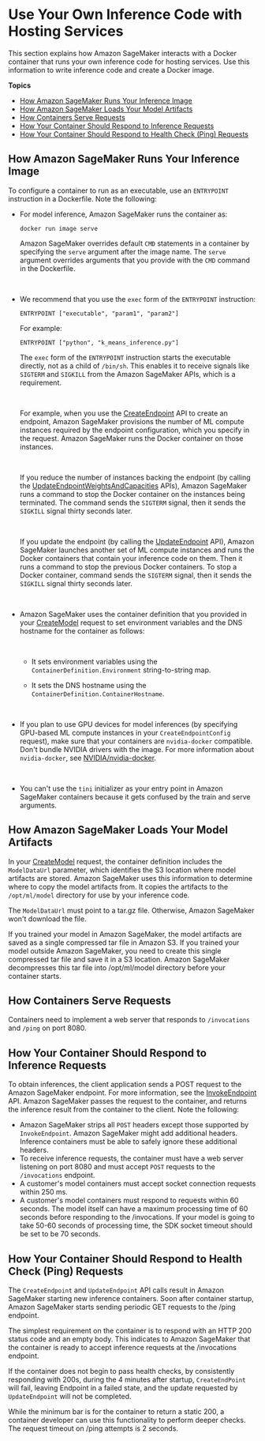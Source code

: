 # Use Your Own Inference Code with Hosting Services<a name="your-algorithms-inference-code"></a>

This section explains how Amazon SageMaker interacts with a Docker container that runs your own inference code for hosting services\. Use this information to write inference code and create a Docker image\. 

**Topics**
+ [How Amazon SageMaker Runs Your Inference Image](#your-algorithms-inference-code-run-image)
+ [How Amazon SageMaker Loads Your Model Artifacts](#your-algorithms-inference-code-load-artifacts)
+ [How Containers Serve Requests](#your-algorithms-inference-code-how-containe-serves-requests)
+ [How Your Container Should Respond to Inference Requests](#your-algorithms-inference-code-container-response)
+ [How Your Container Should Respond to Health Check \(Ping\) Requests](#your-algorithms-inference-algo-ping-requests)

## How Amazon SageMaker Runs Your Inference Image<a name="your-algorithms-inference-code-run-image"></a>

To configure a container to run as an executable, use an `ENTRYPOINT` instruction in a Dockerfile\. Note the following: 
+ For model inference, Amazon SageMaker runs the container as:

  ```
  docker run image serve
  ```

  Amazon SageMaker overrides default `CMD` statements in a container by specifying the `serve` argument after the image name\. The `serve` argument overrides arguments that you provide with the `CMD` command in the Dockerfile\.

   
+ We recommend that you use the `exec` form of the `ENTRYPOINT` instruction:

  ```
  ENTRYPOINT ["executable", "param1", "param2"]
  ```

  For example:

  ```
  ENTRYPOINT ["python", "k_means_inference.py"]
  ```

  The `exec` form of the `ENTRYPOINT` instruction starts the executable directly, not as a child of `/bin/sh`\. This enables it to receive signals like `SIGTERM` and `SIGKILL` from the Amazon SageMaker APIs, which is a requirement\. 

   

  For example, when you use the [CreateEndpoint](API_CreateEndpoint.md) API to create an endpoint, Amazon SageMaker provisions the number of ML compute instances required by the endpoint configuration, which you specify in the request\. Amazon SageMaker runs the Docker container on those instances\. 

   

  If you reduce the number of instances backing the endpoint \(by calling the [UpdateEndpointWeightsAndCapacities](API_UpdateEndpointWeightsAndCapacities.md) APIs\), Amazon SageMaker runs a command to stop the Docker container on the instances being terminated\. The command sends the `SIGTERM` signal, then it sends the `SIGKILL` signal thirty seconds later\.

   

  If you update the endpoint \(by calling the [UpdateEndpoint](API_UpdateEndpoint.md) API\), Amazon SageMaker launches another set of ML compute instances and runs the Docker containers that contain your inference code on them\. Then it runs a command to stop the previous Docker containers\. To stop a Docker container, command sends the `SIGTERM` signal, then it sends the `SIGKILL` signal thirty seconds later\. 

   
+ Amazon SageMaker uses the container definition that you provided in your [CreateModel](API_CreateModel.md) request to set environment variables and the DNS hostname for the container as follows:

   
  + It sets environment variables using the `ContainerDefinition.Environment` string\-to\-string map\.
  + It sets the DNS hostname using the `ContainerDefinition.ContainerHostname`\.

     
+ If you plan to use GPU devices for model inferences \(by specifying GPU\-based ML compute instances in your `CreateEndpointConfig` request\), make sure that your containers are `nvidia-docker` compatible\. Don't bundle NVIDIA drivers with the image\. For more information about `nvidia-docker`, see [NVIDIA/nvidia\-docker](https://github.com/NVIDIA/nvidia-docker)\. 

   
+ You can't use the `tini` initializer as your entry point in Amazon SageMaker containers because it gets confused by the train and serve arguments\.

## How Amazon SageMaker Loads Your Model Artifacts<a name="your-algorithms-inference-code-load-artifacts"></a>

In your [CreateModel](API_CreateModel.md) request, the container definition includes the `ModelDataUrl` parameter, which identifies the S3 location where model artifacts are stored\. Amazon SageMaker uses this information to determine where to copy the model artifacts from\. It copies the artifacts to the `/opt/ml/model` directory for use by your inference code\.

The `ModelDataUrl` must point to a tar\.gz file\. Otherwise, Amazon SageMaker won't download the file\. 

If you trained your model in Amazon SageMaker, the model artifacts are saved as a single compressed tar file in Amazon S3\. If you trained your model outside Amazon SageMaker, you need to create this single compressed tar file and save it in a S3 location\. Amazon SageMaker decompresses this tar file into /opt/ml/model directory before your container starts\.

## How Containers Serve Requests<a name="your-algorithms-inference-code-how-containe-serves-requests"></a>

Containers need to implement a web server that responds to `/invocations` and `/ping` on port 8080\. 

## How Your Container Should Respond to Inference Requests<a name="your-algorithms-inference-code-container-response"></a>

To obtain inferences, the client application sends a POST request to the Amazon SageMaker endpoint\. For more information, see the [InvokeEndpoint](API_runtime_InvokeEndpoint.md) API\. Amazon SageMaker passes the request to the container, and returns the inference result from the container to the client\. Note the following:
+ Amazon SageMaker strips all `POST` headers except those supported by `InvokeEndpoint`\. Amazon SageMaker might add additional headers\. Inference containers must be able to safely ignore these additional headers\.
+ To receive inference requests, the container must have a web server listening on port 8080 and must accept `POST` requests to the `/invocations` endpoint\. 
+ A customer's model containers must accept socket connection requests within 250 ms\.
+ A customer's model containers must respond to requests within 60 seconds\. The model itself can have a maximum processing time of 60 seconds before responding to the /invocations\. If your model is going to take 50\-60 seconds of processing time, the SDK socket timeout should be set to be 70 seconds\.

## How Your Container Should Respond to Health Check \(Ping\) Requests<a name="your-algorithms-inference-algo-ping-requests"></a>

The `CreateEndpoint` and `UpdateEndpoint` API calls result in Amazon SageMaker starting new inference containers\. Soon after container startup, Amazon SageMaker starts sending periodic GET requests to the /ping endpoint\.

The simplest requirement on the container is to respond with an HTTP 200 status code and an empty body\. This indicates to Amazon SageMaker that the container is ready to accept inference requests at the /invocations endpoint\.

If the container does not begin to pass health checks, by consistently responding with 200s, during the 4 minutes after startup, `CreateEndPoint` will fail, leaving Endpoint in a failed state, and the update requested by `UpdateEndpoint` will not be completed\.

While the minimum bar is for the container to return a static 200, a container developer can use this functionality to perform deeper checks\. The request timeout on /ping attempts is 2 seconds\.
